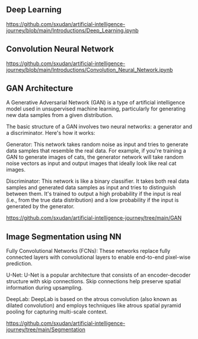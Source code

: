 ## Deep Learning

https://github.com/sxudan/artificial-intelligence-journey/blob/main/Introductions/Deep_Learning.ipynb

## Convolution Neural Network

https://github.com/sxudan/artificial-intelligence-journey/blob/main/Introductions/Convolution_Neural_Network.ipynb

## GAN Architecture

A Generative Adversarial Network (GAN) is a type of artificial intelligence model used in unsupervised machine learning, particularly for generating new data samples from a given distribution.

The basic structure of a GAN involves two neural networks: a generator and a discriminator. Here's how it works:

Generator: This network takes random noise as input and tries to generate data samples that resemble the real data. For example, if you're training a GAN to generate images of cats, the generator network will take random noise vectors as input and output images that ideally look like real cat images.

Discriminator: This network is like a binary classifier. It takes both real data samples and generated data samples as input and tries to distinguish between them. It's trained to output a high probability if the input is real (i.e., from the true data distribution) and a low probability if the input is generated by the generator.

https://github.com/sxudan/artificial-intelligence-journey/tree/main/GAN

## Image Segmentation using NN

Fully Convolutional Networks (FCNs): These networks replace fully connected layers with convolutional layers to enable end-to-end pixel-wise prediction.

U-Net: U-Net is a popular architecture that consists of an encoder-decoder structure with skip connections. Skip connections help preserve spatial information during upsampling.

DeepLab: DeepLab is based on the atrous convolution (also known as dilated convolution) and employs techniques like atrous spatial pyramid pooling for capturing multi-scale context.

https://github.com/sxudan/artificial-intelligence-journey/tree/main/Segmentation
